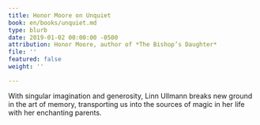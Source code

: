 ```yaml
---
title: Honor Moore on Unquiet
book: en/books/unquiet.md
type: blurb
date: 2019-01-02 00:00:00 -0500
attribution: Honor Moore, author of *The Bishop’s Daughter*
file: ''
featured: false
weight: ''

---
```

With singular imagination and generosity, Linn Ullmann breaks new ground in the art of memory, transporting us into the sources of magic in her life with her enchanting parents.